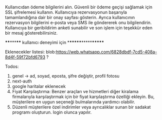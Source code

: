 Kullanıcıdan ödeme bilgilerini alın. Güvenli bir ödeme geçişi sağlamak için SSL şifrelemesi kullanın.
Kullanıcıya rezervasyonun başarıyla tamamlandığına dair bir onay sayfası gösterin. Ayrıca kullanıcının rezervasyon bilgilerini e-posta veya SMS ile göndererek onu bilgilendirin.
Kullanıcıya bir geribildirim anketi sunabilir ve son işlem için teşekkür eden bir mesaj gösterebilirsiniz.

**\*\***\*\*\***\*\*** kullanıcı deneyimi için \***\*\*\*\*\***\*\*\*\*\***\*\*\*\*\***

Eklenecekler listesi:
blob:https://web.whatsapp.com/6828dbdf-7cd5-408a-8d4f-59f72bfd6793 ?

Todos:

1. genel -> ad, soyad, eposta, şifre değiştir, profil fotosu
2. next-auth
3. google haritalar eklenecek
4. Fiyat Karşılaştırma: Benzer araçları ve hizmetleri diğer kiralama firmalarıyla karşılaştırmak için bir fiyat karşılaştırma özelliği ekleyin. Bu, müşterilere en uygun seçeneği bulmalarında yardımcı olabilir.
5. Düzenli müşterilere özel indirimler veya ayrıcalıklar sunan bir sadakat programı oluşturun. login olunca yapılır.
